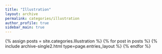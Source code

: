 ```yaml
---
title: "Illustration"
layout: archive
permalink: categories/illustration
author_profile: true
sidebar_main: true
---
```


{% assign posts = site.categories.Illustration %}
{% for post in posts %} {% include archive-single2.html type=page.entries_layout %} {% endfor %}
